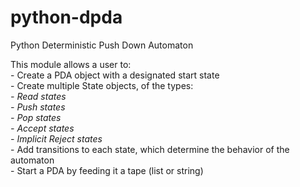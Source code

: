 python-dpda
===========

Python Deterministic Push Down Automaton<br>

This module allows a user to:<br>
    - Create a PDA object with a designated start state<br>
    - Create multiple State objects, of the types:<br>
        *- Read states<br>
        - Push states<br>
        - Pop states<br> 
        - Accept states<br>
        - Implicit Reject states<br>*
    - Add transitions to each state, which determine the behavior of the automaton<br>
    - Start a PDA by feeding it a tape (list or string)<br> 
